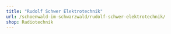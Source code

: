 ```yaml
---
title: "Rudolf Schwer Elektrotechnik"
url: /schoenwald-im-schwarzwald/rudolf-schwer-elektrotechnik/
shop: Radiotechnik
---
```

